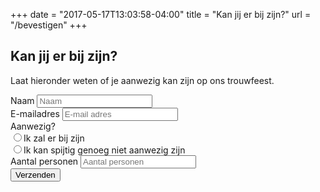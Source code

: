 +++
date = "2017-05-17T13:03:58-04:00"
title = "Kan jij er bij zijn?"
url = "/bevestigen"
+++

## Kan jij er bij zijn?
Laat hieronder weten of je aanwezig kan zijn op ons trouwfeest.

<script type="text/javascript">var submitted=false;</script>
<iframe name="hidden_iframe" id="hidden_iframe" style="display:none;" 
onload="if(submitted) {window.location='/bevestigd';}"></iframe>
<form name="contact" class="bevestigen" target="hidden_iframe" onsubmit="submitted=true;" action="https://docs.google.com/forms/d/e/1FAIpQLSdAFgQITYZKezWqIlQcBp6ZNbSxWhPGoRNdKEHo69oVqula-g/formResponse">
<div class="input-wrapper">
<label>Naam</label>
<input type="naam" name="entry.487397340" placeholder="Naam" required>
</div>
<div class="input-wrapper">
<label>E-mailadres</label>
<input type="email" name="entry.1498135098" placeholder="E-mail adres" required>
</div>
<div class="input-wrapper">
<label>Aanwezig?</label>
<div class="checkbox-wrapper">
<div class="input-wrapper checkbox">
<input type="radio" name="entry.877086558" value="aanwezig"><label>Ik zal er bij zijn</label>
</div>
<div class="input-wrapper checkbox">
<input type="radio" name="entry.877086558" value="niet aanwezig"><label>Ik kan spijtig genoeg niet aanwezig zijn</label>
</div>
</div>
</div>
<div class="input-wrapper">
<label>Aantal personen</label>
<input type="number" name="entry.2606285" placeholder="Aantal personen">
</div>
<button class="submit-button">Verzenden</button>
</form>

